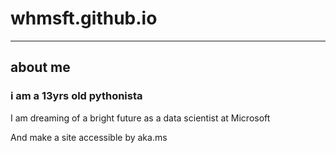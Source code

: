 # whmsft.github.io

<hr>

## about me

### i am a 13yrs old pythonista


I am dreaming of a bright future as a data scientist at Microsoft

And make a site accessible by aka.ms

